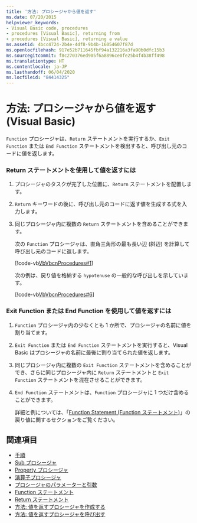 ```yaml
---
title: '方法: プロシージャから値を返す'
ms.date: 07/20/2015
helpviewer_keywords:
- Visual Basic code, procedures
- procedures [Visual Basic], returning from
- procedures [Visual Basic], returning a value
ms.assetid: 4bcc4724-2b4e-4df8-9b4b-16054607f87d
ms.openlocfilehash: 917e52b711645fbf94a132216a3fa90b0dfc15b3
ms.sourcegitcommit: f8c270376ed905f6a8896ce0fe25b4f4b38ff498
ms.translationtype: HT
ms.contentlocale: ja-JP
ms.lasthandoff: 06/04/2020
ms.locfileid: "84414325"
---
```

# <a name="how-to-return-a-value-from-a-procedure-visual-basic"></a>方法: プロシージャから値を返す (Visual Basic)
`Function` プロシージャは、`Return` ステートメントを実行するか、`Exit Function` または `End Function` ステートメントを検出すると、呼び出し元のコードに値を返します。  
  
### <a name="to-return-a-value-using-the-return-statement"></a>Return ステートメントを使用して値を返すには  
  
1. プロシージャのタスクが完了した位置に、`Return` ステートメントを配置します。  
  
2. `Return` キーワードの後に、呼び出し元のコードに返す値を生成する式を入力します。  
  
3. 同じプロシージャ内に複数の `Return` ステートメントを含めることができます。  
  
     次の `Function` プロシージャは、直角三角形の最も長い辺 (斜辺) を計算して呼び出し元のコードに返します。  
  
     [!code-vb[VbVbcnProcedures#1](~/samples/snippets/visualbasic/VS_Snippets_VBCSharp/VbVbcnProcedures/VB/Class1.vb#1)]  
  
     次の例は、戻り値を格納する `hypotenuse` の一般的な呼び出しを示しています。  
  
     [!code-vb[VbVbcnProcedures#6](~/samples/snippets/visualbasic/VS_Snippets_VBCSharp/VbVbcnProcedures/VB/Class1.vb#6)]  
  
### <a name="to-return-a-value-using-exit-function-or-end-function"></a>Exit Function または End Function を使用して値を返すには  
  
1. `Function` プロシージャ内の少なくとも 1 か所で、プロシージャの名前に値を割り当てます。  
  
2. `Exit Function` または `End Function` ステートメントを実行すると、Visual Basic はプロシージャの名前に最後に割り当てられた値を返します。  
  
3. 同じプロシージャ内に複数の `Exit Function` ステートメントを含めることができ、さらに同じプロシージャ内に `Return` ステートメントと `Exit Function` ステートメントを混在させることができます。  
  
4. `End Function` ステートメントは、`Function` プロシージャに 1 つだけ含めることができます。  
  
     詳細と例については、「[Function Statement (Function ステートメント)](../../../language-reference/statements/function-statement.md)」の戻り値に関するセクションをご覧ください。  
  
## <a name="see-also"></a>関連項目

- [手順](./index.md)
- [Sub プロシージャ](./sub-procedures.md)
- [Property プロシージャ](./property-procedures.md)
- [演算子プロシージャ](./operator-procedures.md)
- [プロシージャのパラメーターと引数](./procedure-parameters-and-arguments.md)
- [Function ステートメント](../../../language-reference/statements/function-statement.md)
- [Return ステートメント](../../../language-reference/statements/return-statement.md)
- [方法: 値を返すプロシージャを作成する](./how-to-create-a-procedure-that-returns-a-value.md)
- [方法: 値を返すプロシージャを呼び出す](./how-to-call-a-procedure-that-returns-a-value.md)

